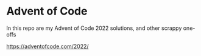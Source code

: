 # Advent of Code

In this repo are my Advent of Code 2022 solutions, and other scrappy one-offs

https://adventofcode.com/2022/
